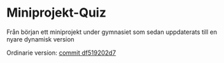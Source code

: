 # Miniprojekt-Quiz

Från början ett miniprojekt under gymnasiet som sedan uppdaterats till en nyare dynamisk version

Ordinarie version: [commit df519202d7](https://github.com/juliusmarminge/Miniprojekt-Quiz/tree/df519202d7a766e5c22da9f9e70898210317da46)
